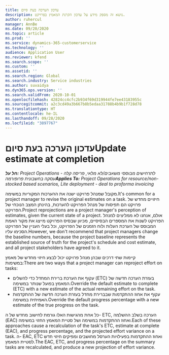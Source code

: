 ```yaml
---
title: עדכון הערכה בעת סיום
description: נושא זה מספק מידע על עדכון הקרנת המאמץ בפרויקט.
author: ruhercul
manager: AnnBe
ms.date: 09/20/2020
ms.topic: article
ms.prod: ''
ms.service: dynamics-365-customerservice
ms.technology: ''
audience: Application User
ms.reviewer: kfend
ms.search.scope: ''
ms.custom: ''
ms.assetid: ''
ms.search.region: Global
ms.search.industry: Service industries
ms.author: suvaidya
ms.dyn365.ops.version: ''
ms.search.validFrom: 2020-10-01
ms.openlocfilehash: 42824cc4cfc2b934f69d319944fe7ee43183955c
ms.sourcegitcommit: a2c3cd49a3b667b8b5edaa31788b4b9b1f728d78
ms.translationtype: HT
ms.contentlocale: he-IL
ms.lasthandoff: 09/28/2020
ms.locfileid: "3897767"
---
```

# <a name="update-estimate-at-completion"></a><span data-ttu-id="c5e9f-103">עדכון הערכה בעת סיום</span><span class="sxs-lookup"><span data-stu-id="c5e9f-103">Update estimate at completion</span></span>

<span data-ttu-id="c5e9f-104">_**חל על:** Project Operations לתרחישים מבוססי משאבים/לא מלאי, פריסה קלה - עסקה בחשבונית פרופורמה_</span><span class="sxs-lookup"><span data-stu-id="c5e9f-104">_**Applies To:** Project Operations for resource/non-stocked based scenarios, Lite deployment - deal to proforma invoicing_</span></span>

<span data-ttu-id="c5e9f-105">מקובל שמנהל פרויקט ישנה את ההערכות המקוריות במשימה.</span><span class="sxs-lookup"><span data-stu-id="c5e9f-105">It's common for a project manager to revise the original estimates on a task.</span></span> <span data-ttu-id="c5e9f-106">חיזויים מחדש של פרויקט הם תפיסות של מנהל הפרויקט להערכות, בהינתן המצב הנוכחי של הפרויקט.</span><span class="sxs-lookup"><span data-stu-id="c5e9f-106">Project reprojections are a project manager's perception of estimates, given the current state of a project.</span></span> <span data-ttu-id="c5e9f-107">אולם, אנחנו לא ממליצים למנהל הפרויקט לשנות את המספרים הבסיסיים, מכיוון שבסיס הפרויקט מייצג את מקור האמת המבוסס של הערכת העלות ולוח הזמנים של הפרויקט, וכל בעלי העניין של הפרויקט הסכימו עליו.</span><span class="sxs-lookup"><span data-stu-id="c5e9f-107">However, we don't recommend that project managers change the baseline numbers, because the project baseline represents the established source of truth for the project's schedule and cost estimate, and all project stakeholders have agreed to it.</span></span>

<span data-ttu-id="c5e9f-108">קיימות שתי דרכים שבהן מנהל פרויקט יכול לבצע חיזוי מחדש של מאמץ במשימות:</span><span class="sxs-lookup"><span data-stu-id="c5e9f-108">There are two ways that a project manager can reproject effort on tasks:</span></span>

- <span data-ttu-id="c5e9f-109">עקוף את הערכת ברירת המחדל כדי להשלים (ETC) בעזרת הערכה חדשה של המאמץ בפועל שנותר במשימה.</span><span class="sxs-lookup"><span data-stu-id="c5e9f-109">Override the default estimate to complete (ETC) with a new estimate of the actual remaining effort on the task.</span></span> 
- <span data-ttu-id="c5e9f-110">עקוף את אחוז ההתקדמות שבברירת מחדל בעזרת הערכה חדשה של ההתקדמות האמיתית במשימה.</span><span class="sxs-lookup"><span data-stu-id="c5e9f-110">Override the default progress percentage with a new estimate of the true progress on the task.</span></span>

<span data-ttu-id="c5e9f-111">כל אחת מהגישות האלו גורמת לחישוב מחדש של ה- ETC, הערכה בשלב ההשלמה (‏EAC) ואחוז ההתקדמות במשימה ושל סטיית המאמץ החזוי במשימה.</span><span class="sxs-lookup"><span data-stu-id="c5e9f-111">Each of these approaches cause a recalculation of the task's ETC, estimate at complete (EAC), and progress percentage, and the projected effort variance on a task.</span></span> <span data-ttu-id="c5e9f-112">ה- EAC, ‏ETC ואחוז ההתקדמות בפעילויות הערסל מחושבים ומפיקים חיזוי חדש לסטיית המאמץ.</span><span class="sxs-lookup"><span data-stu-id="c5e9f-112">The EAC, ETC, and progress percentage on the summary tasks are recalculated, and produce a new projection of effort variance.</span></span>

